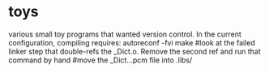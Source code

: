 # toys
various small toy programs that wanted version control.
In the current configuration, compiling requires:
autoreconf -fvi
make
#look at the failed linker step that double-refs the _Dict.o.   Remove the second ref and run that command by hand
#move the _Dict...pcm file into .libs/
